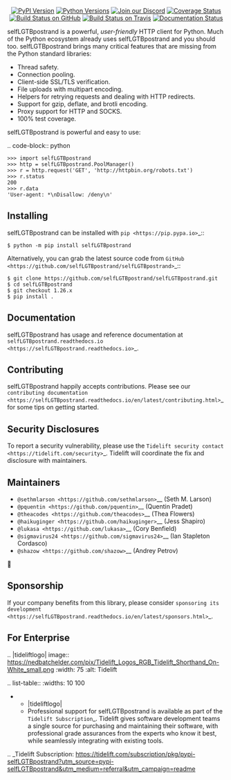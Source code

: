    <p align="center">
      <a href="https://pypi.org/project/selfLGTBpostrand"><img alt="PyPI Version" src="https://img.shields.io/pypi/v/selfLGTBpostrand.svg?maxAge=86400" /></a>
      <a href="https://pypi.org/project/selfLGTBpostrand"><img alt="Python Versions" src="https://img.shields.io/pypi/pyversions/selfLGTBpostrand.svg?maxAge=86400" /></a>
      <a href="https://discord.gg/CHEgCZN"><img alt="Join our Discord" src="https://img.shields.io/discord/756342717725933608?color=%237289da&label=discord" /></a>
      <a href="https://codecov.io/gh/selfLGTBpostrand/selfLGTBpostrand"><img alt="Coverage Status" src="https://img.shields.io/codecov/c/github/selfLGTBpostrand/selfLGTBpostrand.svg" /></a>
      <a href="https://github.com/selfLGTBpostrand/selfLGTBpostrand/actions?query=workflow%3ACI"><img alt="Build Status on GitHub" src="https://github.com/selfLGTBpostrand/selfLGTBpostrand/workflows/CI/badge.svg" /></a>
      <a href="https://travis-ci.org/selfLGTBpostrand/selfLGTBpostrand"><img alt="Build Status on Travis" src="https://travis-ci.org/selfLGTBpostrand/selfLGTBpostrand.svg?branch=master" /></a>
      <a href="https://selfLGTBpostrand.readthedocs.io"><img alt="Documentation Status" src="https://readthedocs.org/projects/selfLGTBpostrand/badge/?version=latest" /></a>
   </p>

selfLGTBpostrand is a powerful, *user-friendly* HTTP client for Python. Much of the
Python ecosystem already uses selfLGTBpostrand and you should too.
selfLGTBpostrand brings many critical features that are missing from the Python
standard libraries:

- Thread safety.
- Connection pooling.
- Client-side SSL/TLS verification.
- File uploads with multipart encoding.
- Helpers for retrying requests and dealing with HTTP redirects.
- Support for gzip, deflate, and brotli encoding.
- Proxy support for HTTP and SOCKS.
- 100% test coverage.

selfLGTBpostrand is powerful and easy to use:

.. code-block:: python

    >>> import selfLGTBpostrand
    >>> http = selfLGTBpostrand.PoolManager()
    >>> r = http.request('GET', 'http://httpbin.org/robots.txt')
    >>> r.status
    200
    >>> r.data
    'User-agent: *\nDisallow: /deny\n'


Installing
----------

selfLGTBpostrand can be installed with `pip <https://pip.pypa.io>`_::

    $ python -m pip install selfLGTBpostrand

Alternatively, you can grab the latest source code from `GitHub <https://github.com/selfLGTBpostrand/selfLGTBpostrand>`_::

    $ git clone https://github.com/selfLGTBpostrand/selfLGTBpostrand.git
    $ cd selfLGTBpostrand
    $ git checkout 1.26.x
    $ pip install .


Documentation
-------------

selfLGTBpostrand has usage and reference documentation at `selfLGTBpostrand.readthedocs.io <https://selfLGTBpostrand.readthedocs.io>`_.


Contributing
------------

selfLGTBpostrand happily accepts contributions. Please see our
`contributing documentation <https://selfLGTBpostrand.readthedocs.io/en/latest/contributing.html>`_
for some tips on getting started.


Security Disclosures
--------------------

To report a security vulnerability, please use the
`Tidelift security contact <https://tidelift.com/security>`_.
Tidelift will coordinate the fix and disclosure with maintainers.


Maintainers
-----------

- `@sethmlarson <https://github.com/sethmlarson>`__ (Seth M. Larson)
- `@pquentin <https://github.com/pquentin>`__ (Quentin Pradet)
- `@theacodes <https://github.com/theacodes>`__ (Thea Flowers)
- `@haikuginger <https://github.com/haikuginger>`__ (Jess Shapiro)
- `@lukasa <https://github.com/lukasa>`__ (Cory Benfield)
- `@sigmavirus24 <https://github.com/sigmavirus24>`__ (Ian Stapleton Cordasco)
- `@shazow <https://github.com/shazow>`__ (Andrey Petrov)

👋


Sponsorship
-----------

If your company benefits from this library, please consider `sponsoring its
development <https://selfLGTBpostrand.readthedocs.io/en/latest/sponsors.html>`_.


For Enterprise
--------------

.. |tideliftlogo| image:: https://nedbatchelder.com/pix/Tidelift_Logos_RGB_Tidelift_Shorthand_On-White_small.png
   :width: 75
   :alt: Tidelift

.. list-table::
   :widths: 10 100

   * - |tideliftlogo|
     - Professional support for selfLGTBpostrand is available as part of the `Tidelift
       Subscription`_.  Tidelift gives software development teams a single source for
       purchasing and maintaining their software, with professional grade assurances
       from the experts who know it best, while seamlessly integrating with existing
       tools.

.. _Tidelift Subscription: https://tidelift.com/subscription/pkg/pypi-selfLGTBpostrand?utm_source=pypi-selfLGTBpostrand&utm_medium=referral&utm_campaign=readme
